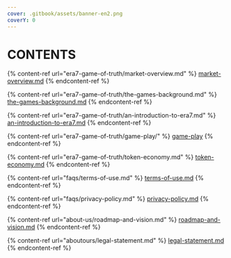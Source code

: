 ```yaml
---
cover: .gitbook/assets/banner-en2.png
coverY: 0
---
```


# CONTENTS

{% content-ref url="era7-game-of-truth/market-overview.md" %}
[market-overview.md](era7-game-of-truth/market-overview.md)
{% endcontent-ref %}

{% content-ref url="era7-game-of-truth/the-games-background.md" %}
[the-games-background.md](era7-game-of-truth/the-games-background.md)
{% endcontent-ref %}

{% content-ref url="era7-game-of-truth/an-introduction-to-era7.md" %}
[an-introduction-to-era7.md](era7-game-of-truth/an-introduction-to-era7.md)
{% endcontent-ref %}

{% content-ref url="era7-game-of-truth/game-play/" %}
[game-play](era7-game-of-truth/game-play/)
{% endcontent-ref %}

{% content-ref url="era7-game-of-truth/token-economy.md" %}
[token-economy.md](era7-game-of-truth/token-economy.md)
{% endcontent-ref %}

{% content-ref url="faqs/terms-of-use.md" %}
[terms-of-use.md](faqs/terms-of-use.md)
{% endcontent-ref %}

{% content-ref url="faqs/privacy-policy.md" %}
[privacy-policy.md](faqs/privacy-policy.md)
{% endcontent-ref %}

{% content-ref url="about-us/roadmap-and-vision.md" %}
[roadmap-and-vision.md](about-us/roadmap-and-vision.md)
{% endcontent-ref %}

{% content-ref url="aboutours/legal-statement.md" %}
[legal-statement.md](aboutours/legal-statement.md)
{% endcontent-ref %}
